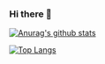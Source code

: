 ### Hi there 👋

[![Anurag's github stats](https://github-readme-stats.vercel.app/api?username=huunguyencs&theme=gradient&show_icons=true)](https://github.com/anuraghazra/github-readme-stats)

[![Top Langs](https://github-readme-stats.vercel.app/api/top-langs/?username=huunguyencs&layout=compact)](https://github.com/anuraghazra/github-readme-stats)

<!--
**huunguyencs/huunguyencs** is a ✨ _special_ ✨ repository because its `README.md` (this file) appears on your GitHub profile.

Here are some ideas to get you started:
- 🔭 I’m currently working on ...
- 🌱 I’m currently learning Ho Chi Minh city University of Technology
- 👯 I’m looking to collaborate on ...
- 🤔 I’m looking for help with ...
- 💬 Ask me about ...
- 📫 How to reach me: ...
- 😄 Pronouns: ...
- ⚡ Fun fact: ...
-->

